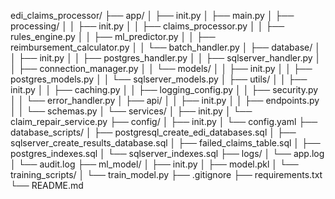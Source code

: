 edi_claims_processor/
├── app/
│   ├── init.py
│   ├── main.py
│   ├── processing/
│   │   ├── init.py
│   │   ├── claims_processor.py
│   │   ├── rules_engine.py
│   │   ├── ml_predictor.py
│   │   ├── reimbursement_calculator.py
│   │   └── batch_handler.py
│   ├── database/
│   │   ├── init.py
│   │   ├── postgres_handler.py
│   │   ├── sqlserver_handler.py
│   │   ├── connection_manager.py
│   │   └── models/
│   │       ├── init.py
│   │       ├── postgres_models.py
│   │       └── sqlserver_models.py
│   ├── utils/
│   │   ├── init.py
│   │   ├── caching.py
│   │   ├── logging_config.py
│   │   ├── security.py
│   │   └── error_handler.py
│   ├── api/
│   │   ├── init.py
│   │   ├── endpoints.py
│   │   └── schemas.py
│   └── services/
│       ├── init.py
│       └── claim_repair_service.py
├── config/
│   ├── init.py
│   └── config.yaml
├── database_scripts/
│   ├── postgresql_create_edi_databases.sql
│   ├── sqlserver_create_results_database.sql
│   ├── failed_claims_table.sql
│   ├── postgres_indexes.sql
│   └── sqlserver_indexes.sql
├── logs/
│   └── app.log
│   └── audit.log
├── ml_model/
│   ├── init.py
│   ├── model.pkl
│   └── training_scripts/
│       └── train_model.py
├── .gitignore
├── requirements.txt
└── README.md